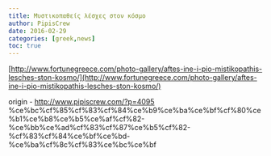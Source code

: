 ```yaml
---
title: Μυστικοπαθείς λέσχες στον κόσμο
author: PipisCrew
date: 2016-02-29
categories: [greek,news]
toc: true
---
```


[http://www.fortunegreece.com/photo-gallery/aftes-ine-i-pio-mistikopathis-lesches-ston-kosmo/](http://www.fortunegreece.com/photo-gallery/aftes-ine-i-pio-mistikopathis-lesches-ston-kosmo/)

origin - http://www.pipiscrew.com/?p=4095 %ce%bc%cf%85%cf%83%cf%84%ce%b9%ce%ba%ce%bf%cf%80%ce%b1%ce%b8%ce%b5%ce%af%cf%82-%ce%bb%ce%ad%cf%83%cf%87%ce%b5%cf%82-%cf%83%cf%84%ce%bf%ce%bd-%ce%ba%cf%8c%cf%83%ce%bc%ce%bf